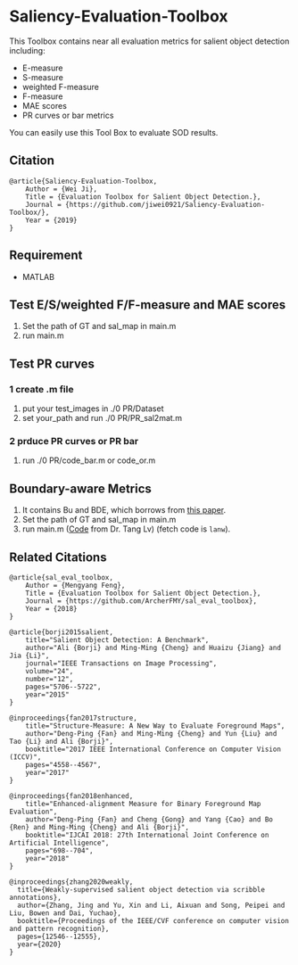 # Saliency-Evaluation-Toolbox
This Toolbox contains near all evaluation metrics for salient object detection including:

+ E-measure   
+ S-measure   
+ weighted F-measure   
+ F-measure    
+ MAE scores    
+ PR curves or bar metrics

You can easily use this Tool Box to evaluate SOD results.     
   
## Citation          
```
@article{Saliency-Evaluation-Toolbox,   
    Author = {Wei Ji},
    Title = {Evaluation Toolbox for Salient Object Detection.},
    Journal = {https://github.com/jiwei0921/Saliency-Evaluation-Toolbox/},
    Year = {2019}
} 
```       
                
## Requirement 
* MATLAB

## Test E/S/weighted F/F-measure and MAE scores
1. Set the path of GT and sal_map in main.m
2. run main.m

## Test PR curves 
### 1 create .m file
1. put your test_images in ./0 PR/Dataset
2. set your_path and run ./0 PR/PR_sal2mat.m
### 2 prduce PR curves or PR bar 
1. run ./0 PR/code_bar.m or code_or.m    

      
## Boundary-aware Metrics 
1. It contains Bu and BDE, which borrows from [this paper](https://arxiv.org/pdf/2108.03551.pdf).
2. Set the path of GT and sal_map in main.m
3. run main.m ([Code](https://pan.baidu.com/s/1f6-Hjvgrsp65jW2T-1h2KQ) from Dr. Tang Lv) (fetch code is `lanw`).


## Related Citations
```
@article{sal_eval_toolbox,
    Author = {Mengyang Feng},
    Title = {Evaluation Toolbox for Salient Object Detection.},
    Journal = {https://github.com/ArcherFMY/sal_eval_toolbox},
    Year = {2018}
}
```
```
@article{borji2015salient,
	title="Salient Object Detection: A Benchmark",
	author="Ali {Borji} and Ming-Ming {Cheng} and Huaizu {Jiang} and Jia {Li}",
	journal="IEEE Transactions on Image Processing",
	volume="24",
	number="12",
	pages="5706--5722",
	year="2015"
}
```
```
@inproceedings{fan2017structure,
	title="Structure-Measure: A New Way to Evaluate Foreground Maps",
	author="Deng-Ping {Fan} and Ming-Ming {Cheng} and Yun {Liu} and Tao {Li} and Ali {Borji}",
	booktitle="2017 IEEE International Conference on Computer Vision (ICCV)",
	pages="4558--4567",
	year="2017"
}
```
```
@inproceedings{fan2018enhanced,
	title="Enhanced-alignment Measure for Binary Foreground Map Evaluation",
	author="Deng-Ping {Fan} and Cheng {Gong} and Yang {Cao} and Bo {Ren} and Ming-Ming {Cheng} and Ali {Borji}",
	booktitle="IJCAI 2018: 27th International Joint Conference on Artificial Intelligence",
	pages="698--704",
	year="2018"
}
```
```
@inproceedings{zhang2020weakly,
  title={Weakly-supervised salient object detection via scribble annotations},
  author={Zhang, Jing and Yu, Xin and Li, Aixuan and Song, Peipei and Liu, Bowen and Dai, Yuchao},
  booktitle={Proceedings of the IEEE/CVF conference on computer vision and pattern recognition},
  pages={12546--12555},
  year={2020}
}
```
